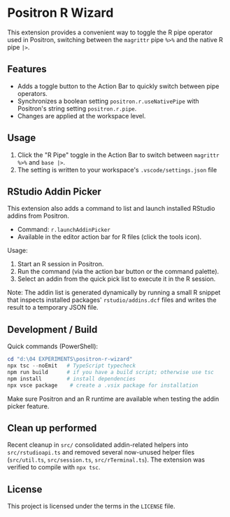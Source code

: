 # Positron R Wizard

This extension provides a convenient way to toggle the R pipe operator used in Positron, switching between the `magrittr` pipe `%>%` and the native R pipe `|>`.

## Features

- Adds a toggle button to the Action Bar to quickly switch between pipe operators.
- Synchronizes a boolean setting `positron.r.useNativePipe` with Positron's string setting `positron.r.pipe`.
- Changes are applied at the workspace level.

## Usage

1.  Click the "R Pipe" toggle in the Action Bar to switch between `magrittr %>%` and `base |>`.
2.  The setting is written to your workspace's `.vscode/settings.json` file

## RStudio Addin Picker

This extension also adds a command to list and launch installed RStudio addins from Positron.

- Command: `r.launchAddinPicker`
- Available in the editor action bar for R files (click the tools icon).

Usage:

1. Start an R session in Positron.
2. Run the command (via the action bar button or the command palette).
3. Select an addin from the quick pick list to execute it in the R session.

Note: The addin list is generated dynamically by running a small R snippet that inspects installed packages' `rstudio/addins.dcf` files and writes the result to a temporary JSON file.

## Development / Build

Quick commands (PowerShell):

```powershell
cd "d:\04 EXPERIMENTS\positron-r-wizard"
npx tsc --noEmit   # TypeScript typecheck
npm run build      # if you have a build script; otherwise use tsc
npm install        # install dependencies
npx vsce package    # create a .vsix package for installation
```

Make sure Positron and an R runtime are available when testing the addin picker feature.

## Clean up performed

Recent cleanup in `src/` consolidated addin-related helpers into `src/rstudioapi.ts` and removed several now-unused helper files (`src/util.ts`, `src/session.ts`, `src/rTerminal.ts`). The extension was verified to compile with `npx tsc`.

## License

This project is licensed under the terms in the `LICENSE` file.
